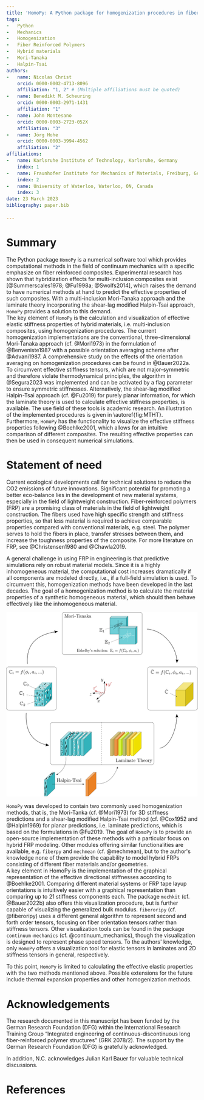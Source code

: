 ```yaml
---
title: 'HomoPy: A Python package for homogenization procedures in fiber reinforced polymers'
tags:
-   Python
-   Mechanics
-   Homogenization
-   Fiber Reinforced Polymers
-   Hybrid materials
-   Mori-Tanaka
-   Halpin-Tsai
authors:
-   name: Nicolas Christ
    orcid: 0000-0002-4713-8096
    affiliation: "1, 2" # (Multiple affiliations must be quoted)
-   name: Benedikt M. Scheuring
    orcid: 0000-0003-2971-1431
    affiliation: "1"
-   name: John Montesano
    orcid: 0000-0003-2723-052X
    affiliation: "3"
-   name: Jörg Hohe
    orcid: 0000-0003-3994-4562
    affiliation: "2"
affiliations:
-   name: Karlsruhe Institute of Technology, Karlsruhe, Germany
    index: 1
-   name: Fraunhofer Institute for Mechanics of Materials, Freiburg, Germany
    index: 2
-   name: University of Waterloo, Waterloo, ON, Canada
    index: 3
date: 23 March 2023
bibliography: paper.bib

---
```


# Summary

The Python package `HomoPy` is a numerical software tool which provides computational methods in the field of continuum mechanics with a specific emphasize on fiber reinforced composites. Experimental research has shown that hybridization effects for multi-inclusion composites exist [@Summerscales1978; @Fu1998a; @Swolfs2014], which raises the demand to have numerical methods at hand to predict the effective properties of such composites. With a multi-inclusion Mori-Tanaka approach and the laminate theory incorporating the shear-lag modified Halpin-Tsai approach, `HomoPy` provides a solution to this demand. \
The key element of `HomoPy` is the calculation and visualization of effective elastic stiffness properties of hybrid materials, i.e. multi-inclusion composites, using homogenization procedures. The current homogenization implementations are the conventional, three-dimensional Mori-Tanaka approach (cf. @Mori1973) in the formulation of @Benveniste1987 with a possible orientation averaging scheme after @Advani1987. A comprehensive study on the effects of the orientation averaging on homogenization procedures can be found in @Bauer2022a. To circumvent effective stiffness tensors, which are not major-symmetric and therefore violate thermodynamical principles, the algorithm in @Segura2023 was implemented and can be activated by a flag parameter to ensure symmetric stiffnesses. Alternatively, the shear-lag modified Halpin-Tsai approach (cf. @Fu2019) for purely planar information, for which the laminate theory is used to calculate effective stiffness properties, is available. The use field of these tools is academic research. An illustration of the implemented procedures is given in \autoref{fig:MTHT}. \
Furthermore, `HomoPy` has the functionality to visualize the effective stiffness properties following @Boehlke2001, which allows for an intuitive comparison of different composites. The resulting effective properties can then be used in consequent numerical simulations.

# Statement of need

Current ecological developments call for technical solutions to reduce the CO2 emissions of future innovations. Significant potential for promoting a better eco-balance lies in the development of new material systems, especially in the field of lightweight construction. Fiber-reinforced polymers (FRP) are a promising class of materials in the field of lightweight construction. The fibers used have high specific strength and stiffness properties, so that less material is required to achieve comparable properties compared with conventional materials, e.g. steel. The polymer serves to hold the fibers in place, transfer stresses between them, and increase the toughness properties of the composite. For more literature on FRP, see @Christensen1980 and @Chawla2019.

A general challenge in using FRP in engineering is that predictive simulations rely on robust material models. Since it is a highly inhomogeneous material, the computational cost increases dramatically if all components are modeled directly, i.e., if a full-field simulation is used. To circumvent this, homogenization methods have been developed in the last decades. The goal of a homogenization method is to calculate the material properties of a synthetic homogeneous material, which should then behave effectively like the inhomogeneous material.

![Schematic of implemented homogenization methods, where $\mathbb{C}_i$ is the stiffness tensor of component $i$, $\bar{\mathbb{C}}$ is the effective stiffness tensor, $\phi_i$ is the orientation angle of fiber $i$ and $a_i$ its aspect ratio. Illustration in reference to @Fu1998b. \label{fig:MTHT}](images/Schematic.png)

`HomoPy` was developed to contain two commonly used homogenization methods, that is, the Mori-Tanka (cf. @Mori1973) for 3D stiffness predictions and a shear-lag modified Halpin-Tsai method (cf. @Cox1952 and @Halpin1969) for planar predictions, i.e. laminate predictions, which is based on the formulations in @Fu2019. The goal of `HomoPy` is to provide an open-source implementation of these methods with a particular focus on hybrid FRP modeling. Other modules offering similar functionalities are available, e.g. `fiberpy` and `mechmean` (cf. @mechmean), but to the author's knowledge none of them provide the capability to model hybrid FRPs consisting of different fiber materials and/or geometries.\
A key element in HomoPy is the implementation of the graphical representation of the effective directional stiffnesses according to @Boehlke2001. Comparing different material systems or FRP tape layup orientations is intuitively easier with a graphical representation than comparing up to 21 stiffness components each. The package `mechkit` (cf. @Bauer2022b) also offers this visualization procedure, but is further capable of visualizing the generalized bulk modulus. `fiberoripy` (cf. @fiberoripy) uses a different general algorithm to represent second and forth order tensors, focusing on fiber orientation tensors rather than stiffness tensors. Other visualization tools can be found in the package `continuum-mechanics` (cf. @continuum_mechanics), though the visualization is designed to represent phase speed tensors. To the authors' knowledge, only `HomoPy` offers a visualization tool for elastic tensors in laminates and 2D stiffness tensors in general, respectively.

To this point, `HomoPy` is limited to calculating the effective elastic properties with the two methods mentioned above. Possible extensions for the future include thermal expansion properties and other homogenization methods.

# Acknowledgements

The research documented in this manuscript has been funded by the German Research Foundation (DFG) within the International Research Training Group “Integrated engineering of continuous-discontinuous long fiber-reinforced polymer structures” (GRK 2078/2). The support by the German Research Foundation (DFG) is gratefully acknowledged.

In addition, N.C. acknowledges Julian Karl Bauer for valuable technical discussions.

# References
